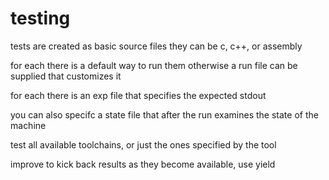 # testing


tests are created as basic source files
they can be c, c++, or assembly

for each there is a default way to run them
otherwise a run file can be supplied that customizes it

for each there is an exp file that specifies the expected stdout


you can also specifc a state file that after the run examines the state of the machine



test all available toolchains, or just the ones specified by the tool


improve to kick back results as they become available, use yield

